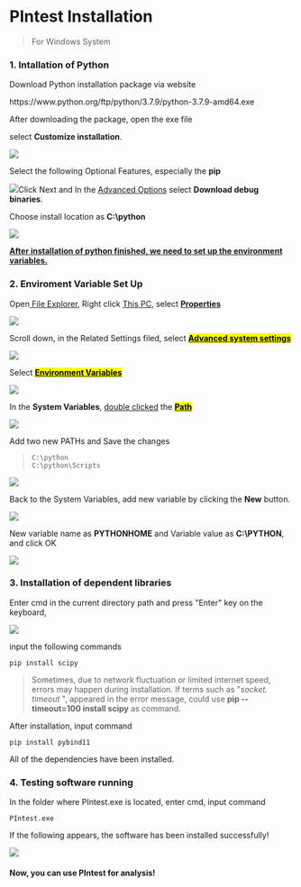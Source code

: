 # PIntest Installation

> For Windows System

### 1. Intallation of Python

Download Python installation package via website

<div>
https://www.python.org/ftp/python/3.7.9/python-3.7.9-amd64.exe
</div>

After downloading the package, open the exe file

select **Customize installation**.

![](file:///C:/Users/dell/AppData/Roaming/marktext/images/2022-07-20-16-42-46-image.png?msec=1658395405482)

Select the following Optional Features, especially the **pip**

![](file:///C:/Users/dell/AppData/Roaming/marktext/images/2022-07-20-16-45-16-image.png?msec=1658395405484)Click Next and In the <u>Advanced Options</u> select **Download debug binaries**.

Choose install location as **C:\python**

![](file:///C:/Users/dell/AppData/Roaming/marktext/images/2022-07-20-16-43-22-image.png?msec=1658395405484)

**<u>After installation of python finished, we need to set up the environment variables.</u>**

### 2. Enviroment Variable Set Up

Open<u> File Explorer</u>, Right click <u>This PC</u>, select **<u>Properties</u>**

![](file:///C:/Users/dell/AppData/Roaming/marktext/images/2022-07-20-16-56-07-image.png?msec=1658395405473)

Scroll down, in the Related Settings filed, select **<u><mark>Advanced system settings</mark></u>**

![](file:///C:/Users/dell/AppData/Roaming/marktext/images/2022-07-20-16-58-02-image.png?msec=1658395405472)

Select **<u><mark>Environment Variables</mark></u>**

![](file:///C:/Users/dell/AppData/Roaming/marktext/images/2022-07-20-16-59-29-image.png?msec=1658395405472)

In the **System Variables**, <u>double clicked</u> the <u><mark>**Path** </mark></u>

![](file:///C:/Users/dell/AppData/Roaming/marktext/images/2022-07-20-17-04-30-image.png?msec=1658395405473)

Add two new PATHs and Save the changes

> ```
> C:\python
> C:\python\Scripts
> ```

![](file:///C:/Users/dell/AppData/Roaming/marktext/images/2022-07-20-17-04-53-image.png?msec=1658395405473)

Back to the System Variables, add new variable by clicking the **New** button.

![](file:///C:/Users/dell/AppData/Roaming/marktext/images/2022-07-20-17-06-05-image.png?msec=1658395405474)

New variable name as **PYTHONHOME** and Variable value as **C:\PYTHON**, and click OK

![](file:///C:/Users/dell/AppData/Roaming/marktext/images/2022-07-20-17-07-30-image.png?msec=1658395405474)

### 3. Installation of dependent libraries

Enter cmd in the current directory path and press "Enter" key on the keyboard,

![](file:///C:/Users/dell/AppData/Roaming/marktext/images/2022-07-20-17-17-43-image.png?msec=1658395405475)

input the following commands

```
pip install scipy
```

> Sometimes, due to network fluctuation or limited internet speed, errors may happen during installation. If terms such as "*socket. timeout* ", appeared in the error message, could use **pip --timeout=100 install scipy** as command.

After installation, input command

```
pip install pybind11
```

All of the dependencies have been installed.

### 4. Testing software running

In the folder where PIntest.exe is located, enter cmd, input command

```
PIntest.exe 
```

If the following appears, the software has been installed successfully!

![](file:///C:/Users/dell/AppData/Roaming/marktext/images/2022-07-20-17-25-41-image.png?msec=1658395405474)

#### **Now, you can use PIntest for analysis!**

